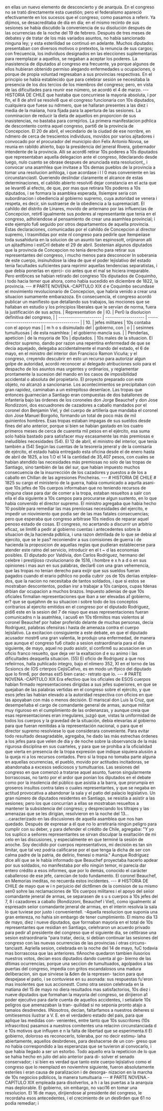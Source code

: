 en ellas un nuevo elemento de desconcierto y de anarquía. En el congreso no se trató directamente esta cuestión; pero el federalismo apareció efectivamente en los sucesos que el congreso, como pasamos a referir. Ya dijimos, se desacreditaba de día en día; en el mismo recinto de sus sesiones se había discutido la conveniencia de su disolución después de las ocurrencias de la noche del 19 de febrero. Después de tres meses de debates y de tratar de los más variados asuntos, no había sancionado ninguna ley; y esta esterilidad se continuó en adelante. Muchos diputados presentaban con diversos motivos o pretextos, la renuncia de sus cargos; con frecuencia, los individuos designados en las elecciones suplementarias para reemplazar a aquellos, se negaban a aceptar los poderes. La inasistencia de diputados al congreso era frecuente, ya porque algunos de ellos hubieran obtenido permiso alegando enfermedades u ocupaciones, o porque de propia voluntad regresaban a sus provincias respectivas. En el principio se había establecido que para celebrar sesión se necesitaba la presencia de los dos tercios de los miembros del congreso; pero, en vista de las dificultades para reunir ese número, se acordó el 4 de marzo. --- HISTORIA DE CHILE que hastaba que concurriese la mayoria absoluta, i por fin, el 8 de ahril se resolvi6 que el congreso funcionaria con 10s diputados, cualquiera que fuese su ndrmero, que se hallaran presentes a las diez i media de la maiiana, hora fijada para la apertura de las sesiones. La conminacion de reducir la dieta de aquellos en proporcion de sus inasistencias, no bastaba para correjirlos. La primera manifestacion pdhlica de descontento contra aquel congreso, parti6 de la provincia de Concepcion. El 20 de abril, el vecindario de la ciudad de ese nornbre, en ndmero de cerca de trescientos individuos, movidos por varios ajitadores i convocado por el procurador del municipio don Felix Antonio Novoa, se reunia en rabildo ahierto, bajo la presidencia del jeneral Rivera, gobernador intendente de la provincia. Alli se acord6 retirar 10s poderes a 10s diputados que representaban aquella delegacion ante el congreso, lldeclarando desde luego, nulo cuanto se obrase despues de anunciada esta resoluciont,, i convocar una asamhlea que invitase a 10s demas pueblos de la provincia a tomar una resolucion anhloga, i que acordase i l l 0 mas conveniente en las circunstanciastl. Queriendo deslindar claramente el alcance de estas determinaciones, el cabildo abierto resolvi6 dejar constancia en el acta que se levant6 al efecto, de que, por mas que retirara 10s poderes a 10s diputados, i se formara la asamblea esperada, IIsiempre seria con subordinacion i obediencia al gobierno supremo, cuya autoridad se venera i respeta, es decir, sin sustraerse de la obediencia a la supremaciatt. El cahildo del distrito de Linares, movido de anternano por las influencias de Concepcion, retir6 igualmente sus poderes al representante que tenia en el congreso, adhiriendose al pensamiento de crear una asamhlea provincial; i este ejemplo fu6 seguido por otros departamentos de aquella provincia. Estas declaraciones, comunicadas por el cahildo de Concepcion al director supremo, i trasmitidas por este nl congreso para pedirle que ltempeiiase toda susahiduria en la solucion de un asunto tan espinosott, orijinaron alli un ajitadfsimo i estCril debate el 29 de abril. Sostenian algunos diputados que la provincia de Concepcion no tenia derecho para retirar sus representantes del congreso, i mucho menos para desconocer In soberania de este cuerpo, insinuhdose la idea de que el poder lejislativo del estado tenia facultades suficientes para reprimir aquellas tendencias separatistas, i que debia ponerlas en ejerci- cio antes que el mal se hiciera irreparable. Pero ent6nces se habian retirado del congreso 10s diputados de Coquimho, i todo hacia temer que ahora, como habia sucedido en diciembre de 1822, la provincia. --- # PARTE NOVENA.-CAPÍTULO XIX d e Coquimbo secundase el movimiento revolucionario de Concepcion, que habria venido a crear una situacion sumamente embarazoza. En consecuencia, el congreso acordó publicar un manifiesto que detallando sus trabajos, las mociones que se hallaban en estudio y los principios liberales que le servían de norma, fuera la justificación de sus actos. | Representation de | IO. | Per0 la disolucion definitiva del congreso, | | ---------------------- | -------------------- | ------------------------------------------- | | 10. | jefes militares | 10s contaba con el apoyo mas | | m h o s disimulado del | gobierno, con | o | | sesinnes tumultuosas | de esta nsamhlea: | el gobierno mancla sus. | | Penderlas, apeticion | de la msyoria de 10s | diputados. | 10s males de la situacion. El director supremo, dando por razon una repentina enfermedad de que se decia aquejado, delegaba accidentalmente el mando del estado, el 6 de mayo, en el ministro del interior don Francisco Ramon Vicuña; y el congreso, creyendo descubrir en esto un recurso para autorizar algun golpe de autoridad, acordó reconocer al delegado atribuciones solo para el despacho de los asuntos mas urgentes y ordinarios, y reglamentar prontamente la sucesion del mando en los casos de imposibilidad accidental o absoluta del propietario. El proyecto preparado con este objeto, no alcanzó a sancionarse. Los acontecimientos se precipitaban con gran rapidez, caminaban a un estrepitoso desenlace. Las tropas que entonces guarnecían a Santiago eran compuestas de dos batallones de infantería bajo las órdenes de los coroneles don Jorge Beauchef y don Jose Rondizzoni, dos escuadrones de cazadores a caballo mandados por el coronel don Benjamin Viel, y del cuerpo de artillería que mandaba el coronel don Jose Manuel Borgoño, formando un total de poco más de mil quinientos hombres. Esas tropas estaban impagas de sus sueldos desde fines del año anterior, porque si bien se habían gastado en los cuatro primeros meses de cerca de cuarenta mil pesos en el ejército, esa suma solo había bastado para satisfacer muy escasamente las más premiosas e ineludibles necesidades (54). El 12 de abril, el ministro del interior, que tenía también a (54) Según las cuentas de la tesorería jeneral y de la comisaría de ejército, el estado había entregado esta oficina desde el de enero hasta de abril de 1825, a los 1.O el 14 la cantidad de 35,407 pesos, con cuales se habían atendido las necesidades más premiosas no solo de las tropas de Santiago, sino también de las del sur, que habían impuesto muchos consecuencia de la insurrección de los cazadores y puestos a de los a caballo en Chillan de las agresiones Pincheiras. --- # HISTORIA DE CHILE # 1825 su cargo el ministerio de la guerra, habia comunicado a aqurlla asani- que 10s jefes de 10s cuerpos informaban que no teniendo recursos de ninguna clase para dar de comer a la tropa, estaban resueltos a salir con ella el dia siguiente a 10s campos para procurarse algun sustento, en lo que habia convenido el director supremo. El ministro agregaba que habia hecho 10 posible para remediar las mas preniiosas necesidades del ejercito, e impedir un niovimiento que podia ser de las mas fatales consecuencias; pero que esperaba que congreso arbitrase 10s niedios de reparar aquel penoso estado de cosas. El congreso, no acertando a discurrir un arbitrio eficaz, se limit6 a pedir al gobierno cuentas i antecedentes sobre la situacion de,la hacienda pdblica, i una razon detnllada de lo que se debia al ejercito, que se le pas? reconiendnr a sus comisiones de guerra i de hacienda la proposicion de aquellas reglas que pudieran establecerse para atender este ratno del servicio, introducir en el t ~ d las economias posibles. El diputado por Valdivia, don Carlos Rodriguez, hermano del celebre i prestijioso rzvolucionario de 1S16, i hombre e x h a d o en sus opiniones i mas aun en sus palabras, declar6 con una gran vehemencia, que las tropas no tenian derecho para exijir que sus sueldos fueran pagados cuando el erario pdhlico no podia cubrir ;os de 10s deriias entplea- dos, que la nacion no necesitaba de tantos soldados, i que si estos se mostraban descontentos, podian irsr a trabajar a 10s canipos, cupas fdenas drbian dar ocupacion a muchos brazos. Impuesto adenias de que 10s oficiales firmalian representaciones que iban a ser elevadas a1 gobierno, er? que se quejahnn de su situacion i sobre todo de los conceptos coritrarios al ejercito emitidos en el congreso por el diputado Rodriguez, pidi6 este en la sesion del 7 de niayo que esas representaciones fueran comunicadns n la asatnhlea, i acus6 en 10s t6rmiitos mas violentos al coronel Beauchef por haber proferido delante de muchas personas, decia Rodriguez, palabras ofensiras i hasta de amenaza contra el cuerpo lejislativo. La excitacion consiguiente a este debate, en que el diputado acusador mostr6 una gran valentia, le produjo una enfermedad, de manera que aunque e! congreso fu6 citado a sesion estraordinaria para el dia siguiente, de mayo, aquel no pudo asistir, sl confirm6 su acusacion en un oficio franco resuelto, que deja ver la exaltacion d e su animo i las dificultades deaquella situacion. (55) El oficio de Rodriguez a que nos refeiirnos, halla puhlicado integro, bajo el nlimero 352, XI en el torno de las Scsioncs de (OS crterpos CejisCafivo, es en modo un tfpico del diputado que lo firm6, por demas est5 bien carac- retrato que lo. --- # PARTE NOVENA.-CAPÍTULO XIX Era efectivo que los oficiales de ESOS cuerpos habían firmado representaciones dirigidas a sus jefes superiores, en que se quejaban de las palabras vertidas en el congreso sobre el ejército, y que esos jefes las habían elevado a la autoridad respectiva con oficios en que las apoyaban con más o menos decisión. El mariscal don Luis la Cruz, que desempeñaba el cargo de comandante general de armas, aunque militar muy riguroso en el cumplimiento de las ordenanzas, y aunque creía que esas representaciones eran irregulares, juzgó que, vistas la uniformidad de todos los cuerpos y la gravedad de la situación, debía elevarlas al gobierno para que fueran remitidas a la representación nacional, o para que el director supremo resolviese lo que considerara conveniente. Para evitar todo resultado desagradable, agregaba, he dado las más estrechas órdenes a los jefes para que velen de día y de noche sobre la observancia de la más rigurosa disciplina en sus cuarteles, y para que se prohíba a la oficialidad que vierta en presencia de la tropa expresión que indique siquiera alusión a la queja ni a los recursos contados. Pero si la tropa no tomaba parte alguna en aquellas ocurrencias, el pueblo, movido por actitudes incitadoras, se abandonaba a excesos sediciosos y tumultuarios. Las sesiones del congreso en que comenzó a tratarse aquel asunto, fueron singularmente borrascosas, no tanto por el ardor que ponían los diputados en el debate como por la insolencia del público que asistía a la barra, que prorumpía en groseros insultos contra tales o cuales representantes, y que se negaba en actitud provocativa a abandonar la sala y el patio del palacio legislativo. Un gran número de diputados residentes en Santiago, se resistía a asistir a las sesiones; pero los que concurrían a ellas se mostraban resueltos a mantener la subsistencia del congreso; y despreciando los tiltrajes y las amenazas que se les dirigían, resolvieron en la noche del 13... ...caracterizado en las discusiones de aquella asamblea que nos han quedado. Después de expresar a él que no lo arretiraría ningún peligro para cumplir con su deber, y para defender el crédito de Chile, agregaba: "Y yo los suplico a señores representantes se sirvan disculpar la exaltación de mi celo en las discusiones, y especialmente en que terminé la sesión de anoche. Soy decidido por cuerpos representativos, mi decisión es tan sin limitar, que tal vez podría calificarse por el que tenga la dicha de ser con calma padre de la patria, de delirio, frenesí o manía." Aunque Rodríguez dice allí que se le había informado que Beauchef proyectaba hacerlo apdear por sus soldados, no manifestaba por ello ningún temor, ni parecía dar entero crédito a esos informes, que por lo demás, conocido el carácter caballeroso de ese jefe, carecían de todo fundamento. El coronel Beauchef, en Memorias ineditas, no recuerda estos incidentes. --- # HISTORIA DE CHILE de mayo que w i n perjuicio del dict6men de la comision de su mismo sen0 sohre las reclamaciones de 10s cuerpos militares i el apoyo del seiior comandante jeneral de armas, se separasen de s u s cuerpos a 10s jefes del 7, 8 i cazadores a caballo (Rondizzoni, Beauchef i Viel), como igualmentc al espresadn seiior comandante jeneral de arrmas, en el interin resolvia la sala lo que tuviese por justo i convenientell. -4quella resolucion que suponia una gran entereza, no hahia sin embargo de tener cumplimiento. El mismo dia 13 de mayo, diez i nueve diputados, que forrnaban mayoria en el total de 10s representantes que residian en Santiago, celehraron un acuerdo privado para pedir a1 presidente del congreso que el siguiente dia, se celtbrase una sesion estraordinaria "para tratar, decia, si debian continuar las sesiones del congreso con las nuevas ocurrencias de las provincias i otras circuns- tanciastt. Aqriella sesion, celebrada en la noche del 14 de mayo, fuC todavia mas borrascosa que las anteriores. tlAnoche quedaron tambien ilusorios nuestros votos, decian esos diputados dando cuenta al go- bierno de las dltimas ocurrencias, porque una seccion de tumultuados, agolpados a las puertas del congreso, impedia con gritos escandalosos una madura deliberacion, sin que sirviese la &#x26;den de la represen- tacion para que despejase el patio, i se contuviese en su asonada: sus respuestas fu'eron mas insolentes que sus accionestt. Como otra sesion celehrada en la matiana del 15 de mayo no diera resultados mas satisfactorios, 10s diez i nueve diputados que formahan la mayoria del congreso, se dirijieron a1 poder ejecutivo para darle cuenta de aquellos accidentes, i setialarle 10s peligros que amenazaban la tran- quilidad si no seponia pronto atajo a tamaios desdrendes. IlNosotros, decian, faltarfamos a nuestros deheres si omitiesemos ilustrar a V. E. en el verdadero estado del pais, para que aplique las medidas con- venientes, entre tanto que 10s suscritores (10s infrascritos) pasamos a nuestros comitentes una relacinn circunstanciada d e 10s motivos que influyen e n la falta de libertad que se esperimenta.tl El gobierno, doloroso es reconocerlo, toleraba, por no decir estimu- laha abiertamente, aquellos desbrdenes, para deshacerse de un con- greso que no habia correspondido a las esperanzas que se tuvieron al convocarlo, i que habia llegado a ser un estorbo. Todo aquello era la repeticion de lo que se hahia hecho en julio del aiio anterior para di- solver el senado conservador; i si bien es verdad que tanto este cuerpo lejislativo como el congreso que lo reemplazd en noviemhre siguiente, fueron absolutamente esteriles i eran causa de paralizacion i de desorga- nizacion en la marcha de 10s negocios pdblicos, la manera tumultuaria --- # PARTE NOVENA.-CAPÍTULO XIX empleada para disolverlos, a h i a las puertas a la anarquia mas deplorable. El gobierno, sin embargo, no vaci16 en tomar una resolucion. El 16 de mayo, dirijiendose al presidente del congreso, le recordaha esos antecedentes, i el crecimiento de un des6rden que 61 no podia remediar; i